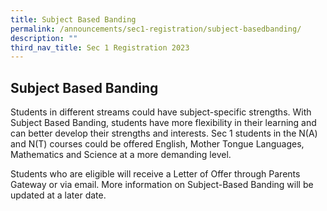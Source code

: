 ```yaml
---
title: Subject Based Banding
permalink: /announcements/sec1-registration/subject-basedbanding/
description: ""
third_nav_title: Sec 1 Registration 2023
---
```



## **Subject Based Banding**
Students in different streams could have subject-specific strengths. With Subject Based Banding, students have more flexibility in their learning and can better develop their strengths and interests.  Sec 1 students in the N(A) and N(T) courses could be offered English, Mother Tongue Languages, Mathematics and Science at a more demanding level.

Students who are eligible will receive a Letter of Offer through Parents Gateway or via email.  More information on Subject-Based Banding will be updated at a later date.